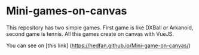 # Mini-games-on-canvas
This repository has two simple games. First game is like DXBall or Arkanoid, second game is tennis. 
All this games create on canvas with VueJS.

You can see on [this link] (https://hedfan.github.io/Mini-game-on-canvas/)

